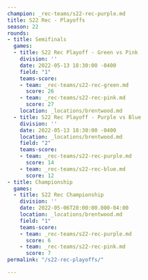 ```yaml
---
champion: _rec-teams/s22-rec-purple.md
title: S22 Rec - Playoffs
season: 22
rounds:
- title: Semifinals
  games:
  - title: S22 Rec Playoff - Green vs Pink
    division: ''
    date: 2022-05-13 18:30:00 -0400
    field: "1"
    teams-score:
    - team: _rec-teams/s22-rec-green.md
      score: 26
    - team: _rec-teams/s22-rec-pink.md
      score: 27
    location: _locations/brentwood.md
  - title: S22 Rec Playoff - Purple vs Blue
    division: ''
    date: 2022-05-13 18:30:00 -0400
    location: _locations/brentwood.md
    field: "2"
    teams-score:
    - team: _rec-teams/s22-rec-purple.md
      score: 14
    - team: _rec-teams/s22-rec-blue.md
      score: 12
- title: Championship
  games:
  - title: S22 Rec Championship
    division: ''
    date: 2022-05-06T20:00:00.000-04:00
    location: _locations/brentwood.md
    field: "1"
    teams-score:
    - team: _rec-teams/s22-rec-purple.md
      score: 6
    - team: _rec-teams/s22-rec-pink.md
      score: 7
permalink: "/s22-rec-playoffs/"

---
```

